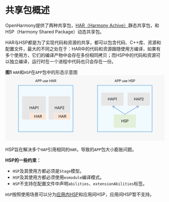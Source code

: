 # 共享包概述

OpenHarmony提供了两种共享包，[HAR（Harmony Achive）](har-package.md)静态共享包，和HSP（Harmony Shared Package）动态共享包。

HAR与HSP都是为了实现代码和资源的共享，都可以包含代码、C++库、资源和配置文件，最大的不同之处在于：HAR中的代码和资源跟随使用方编译，如果有多个使用方，它们的编译产物中会存在多份相同拷贝；而HSP中的代码和资源可以独立编译，运行时在一个进程中代码也只会存在一份。

**图1** `HAR`和`HSP`在`APP`包中的形态示意图
![in-app-hsp-har](figures/in-app-hsp-har.png)

HSP旨在解决多个`HAP`引用相同的`HAR`，导致的`APP`包大小膨胀问题。

**HSP的一些约束：**
- `HSP`及其使用方都必须是`Stage`模型。
- `HSP`及其使用方都必须使用`esmodule`编译模式。
- `HSP`不支持在配置文件中声明`abilities`、`extensionAbilities`标签。

`HSP`按照使用场景可以分为[应用内HSP](in-app-hsp.md)和应用间HSP，应用间HSP暂不支持。